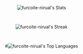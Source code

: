 <div id="header" align="center">
  
![furcoite-nirual's Stats](https://github-readme-stats.vercel.app/api?username=furcoite-nirual&theme=tokyonight&show_icons=true&hide_border=true&count_private=true)

<br>

![furcoite-nirual's Streak](https://github-readme-streak-stats.herokuapp.com/?user=furcoite-nirual&theme=tokyonight&hide_border=true)

<br>

#![furcoite-nirual's Top Languages](https://github-readme-stats.vercel.app/api/top-langs/?username=furcoite-nirual&theme=tokyonight&show_icons=true&hide_border=true&layout=compact)

</div>
